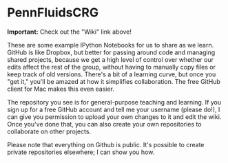 PennFluidsCRG
=============

**Important:** Check out the "Wiki" link above!

These are some example IPython Notebooks for us to share as we learn. GitHub is like Dropbox, but better
for passing around code and managing shared projects, because we get a high level of control over
whether our edits affect the rest of the group, without having to manually copy files or keep track of old versions.
There's a bit of a learning curve, but once you "get it," you'll be amazed at how it simplifies collaboration.
The free GitHub client for Mac makes this even easier.

The repository you see is for general-purpose teaching and learning. If you sign up for a free GitHub account
and tell me your username (please do!), I can give you permission to upload your own changes to it and edit the wiki.
Once you've done that, you can also create your own repositories to collaborate on other projects.

Please note that everything on Github is public. It's possible to create private repositories elsewhere; I can show
you how.
